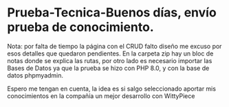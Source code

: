 # Prueba-Tecnica-Buenos días, envío prueba de conocimiento.

Nota: por falta de tiempo la página con el CRUD falto diseño me excuso por esos detalles que quedaron pendientes. 
En la carpeta zip hay un bloc de notas donde se explica las rutas, por otro lado es necesario importar las Bases de Datos ya que 
la prueba se hizo con PHP 8.0, y con la base de datos phpmyadmin. 

Espero me tengan en cuenta, la idea es si salgo seleccionado aportar mis conocimientos en la compañía 
un mejor desarrollo con WittyPiece 
